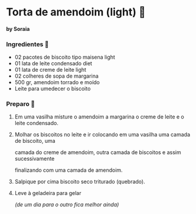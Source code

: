 # Torta de amendoim ​(​l​i​g​h​t​)​ :peanuts:

#### by Soraia

### Ingredientes  :spoon:

- 02 pacotes de biscoito tipo maisena light
- 01 lata de leite condensado diet
- 01 lata de creme de leite light
- 02 colheres de sopa de margarina
- 500 gr, amendoim torrado e moído
- Leite para umedecer o biscoito

### Preparo  :chestnut:

1. Em uma vasilha misture o amendoim a margarina o creme de leite e o leite condensado.

2. Molhar os biscoitos no leite e ir colocando em uma vasilha uma camada de biscoito, uma

   camada do creme de amendoim, outra camada de biscoitos e assim sucessivamente 

   finalizando com uma camada de amendoim.

3. Salpique por cima biscoito seco triturado (quebrado).

4. Leve à geladeira para gelar

   _(de um dia para o outro fica melhor ainda)_

   